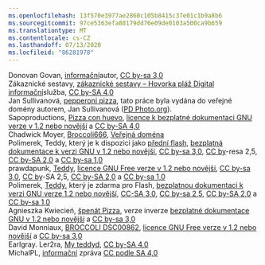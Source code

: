 ```yaml
---
ms.openlocfilehash: 13f570e3977ae2860c105b8415c37e01c1b9a8b6
ms.sourcegitcommit: 97ce5363efa88179dd76e09de0103a500ca9b659
ms.translationtype: MT
ms.contentlocale: cs-CZ
ms.lasthandoff: 07/13/2020
ms.locfileid: "86281978"
---
```

Donovan Govan, [informační](https://commons.wikimedia.org/wiki/File:Toaster.jpg)autor, [CC by-sa 3,0](https://creativecommons.org/licenses/by-sa/3.0/legalcode)  
Zákaznické sestavy, [zákaznické sestavy – Hovorka pláž Digital informační](https://commons.wikimedia.org/wiki/File:Consumer_Reports_-_Hamilton_Beach_Digital_toaster.tiff)služba, [CC by-SA 4,0](https://creativecommons.org/licenses/by-sa/4.0/deed.en)  
Jan Sullivanová, [pepperoni pizza](https://commons.wikimedia.org/wiki/File:Pepperoni_pizza.jpg), tato práce byla vydána do veřejné domény autorem, Jan Sullivanová ([PD Photo.org](http://pdphoto.org/)).  
Sapoproductions, [Pizza con huevo](https://commons.wikimedia.org/wiki/File:Pizza_con_huevo.jpg), [licence k bezplatné dokumentaci GNU verze v 1.2 nebo novější](https://en.wikipedia.org/wiki/en:GNU_Free_Documentation_License) a [CC by-SA 4,0](https://creativecommons.org/licenses/by-sa/4.0/)  
Chadwick Moyer, [Broccoli666](https://commons.wikimedia.org/wiki/File:Broccoli666.jpg), [Veřejná doména](https://en.wikipedia.org/wiki/Public_domain)  
Polimerek, Teddy, který je k dispozici jako [přední flash](https://commons.wikimedia.org/wiki/File:Teddy_Bear_front_flash.jpg), [bezplatná dokumentace k verzi GNU v 1.2 nebo novější](https://en.wikipedia.org/wiki/en:GNU_Free_Documentation_License), [CC by-sa 3,0](https://creativecommons.org/licenses/by-sa/3.0/legalcode), [CC by](https://creativecommons.org/licenses/by-sa/2.5/deed.en)-resa 2,5, [CC by-SA 2,0](https://creativecommons.org/licenses/by-sa/2.0/deed.en) a [CC by-sa 1,0](https://creativecommons.org/licenses/by-sa/1.0/deed.en)  
prawdapunk, [Teddy](https://commons.wikimedia.org/wiki/File:Teddy_bear.jpg), [licence GNU Free verze v 1.2 nebo novější](https://en.wikipedia.org/wiki/en:GNU_Free_Documentation_License), [CC by-sa 3,0](https://creativecommons.org/licenses/by-sa/3.0/legalcode), [CC by](https://creativecommons.org/licenses/by-sa/2.5/deed.en)-SA 2,5, [CC by-SA 2,0](https://creativecommons.org/licenses/by-sa/2.0/deed.en) a [CC by-sa 1,0](https://creativecommons.org/licenses/by-sa/1.0/deed.en)  
Polimerek, [Teddy](https://commons.wikimedia.org/wiki/File:Teddy_Bear_left_flash.jpg), který je zdarma pro Flash, [bezplatnou dokumentaci k verzi GNU verze 1.2 nebo novější](https://en.wikipedia.org/wiki/en:GNU_Free_Documentation_License), [CC-SA 3,0](https://creativecommons.org/licenses/by-sa/3.0/legalcode), [CC by-sa 2,5](https://creativecommons.org/licenses/by-sa/2.5/deed.en), [CC by-SA 2,0](https://creativecommons.org/licenses/by-sa/2.0/deed.en) a [CC by-sa 1,0](https://creativecommons.org/licenses/by-sa/1.0/deed.en)  
Agnieszka Kwiecień, [špenát Pizza](https://commons.wikimedia.org/wiki/File:Spinach_pizza.jpg), verze inverze [bezplatné dokumentace GNU v 1.2 nebo novější](https://en.wikipedia.org/wiki/en:GNU_Free_Documentation_License) a [CC by-sa 3,0](https://creativecommons.org/licenses/by-sa/3.0/legalcode)  
David Monniaux, [BROCCOLI DSC00862](https://commons.wikimedia.org/wiki/File:Broccoli_DSC00862.png), [licence GNU Free verze v 1.2 nebo novější](https://en.wikipedia.org/wiki/en:GNU_Free_Documentation_License) a [CC by-sa 3,0](https://creativecommons.org/licenses/by-sa/3.0/legalcode)  
Earlgray. Ler2ra, [My teddyd](https://commons.wikimedia.org/wiki/File:My_teddy_bear.jpg), [CC by-SA 4,0](https://creativecommons.org/licenses/by-sa/4.0/deed.en)  
MichalPL, [informační](https://commons.wikimedia.org/wiki/File:OK._Toaster.jpg) zpráva [CC podle SA 4,0](https://creativecommons.org/licenses/by-sa/4.0/deed.en)  
